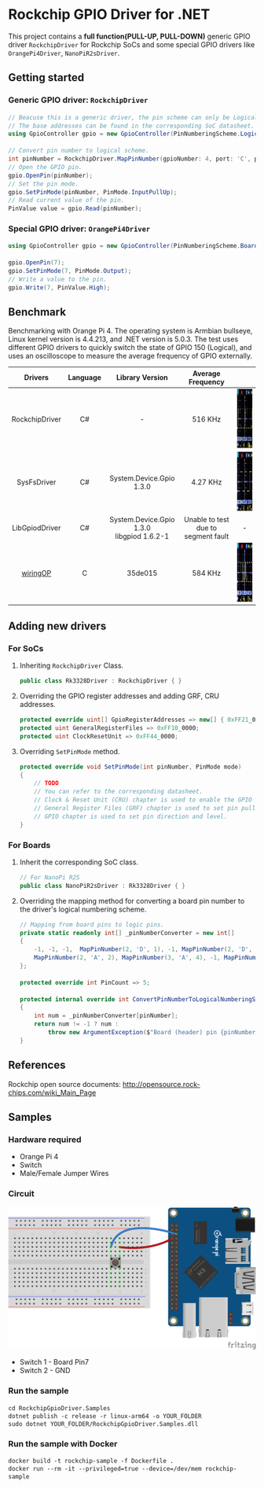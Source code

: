 # Rockchip GPIO Driver for .NET

This project contains a **full function(PULL-UP, PULL-DOWN)** generic GPIO driver `RockchipDriver` for Rockchip SoCs and some special GPIO drivers like `OrangePi4Driver`, `NanoPiR2sDriver`.

## Getting started

### Generic GPIO driver: `RockchipDriver`

```C#
// Beacuse this is a generic driver, the pin scheme can only be Logical.
// The base addresses can be found in the corresponding SoC datasheet.
using GpioController gpio = new GpioController(PinNumberingScheme.Logical, new RockchipDriver(gpioRegisterAddresses: new uint[] { 0xFF72_0000, 0xFF73_0000, 0xFF78_0000, 0xFF78_8000, 0xFF79_0000 });

// Convert pin number to logical scheme.
int pinNumber = RockchipDriver.MapPinNumber(gpioNumber: 4, port: 'C', portNumber: 6);
// Open the GPIO pin.
gpio.OpenPin(pinNumber);
// Set the pin mode.
gpio.SetPinMode(pinNumber, PinMode.InputPullUp);
// Read current value of the pin.
PinValue value = gpio.Read(pinNumber);
```

### Special GPIO driver: `OrangePi4Driver`

```C#
using GpioController gpio = new GpioController(PinNumberingScheme.Board, new OrangePi4Driver());

gpio.OpenPin(7);
gpio.SetPinMode(7, PinMode.Output);
// Write a value to the pin.
gpio.Write(7, PinValue.High);
```

## Benchmark

Benchmarking with Orange Pi 4. The operating system is Armbian bullseye, Linux kernel version is 4.4.213, and .NET version is 5.0.3. The test uses different GPIO drivers to quickly switch the state of GPIO 150 (Logical), and uses an oscilloscope to measure the average frequency of GPIO externally.

| Drivers| Language | Library Version | Average Frequency |  |
| :-: | :-: | :-: | :-: | :-: |
| RockchipDriver | C# | - | 516 KHz | <img src="imgs/rockchip.jpg" height="120"/> |
| SysFsDriver | C# | System.Device.Gpio 1.3.0 | 4.27 KHz | <img src="imgs/sysfs.jpg" height="120"/> |
| LibGpiodDriver | C# | System.Device.Gpio 1.3.0 <br/> libgpiod 1.6.2-1 | Unable to test due to segment fault | - |
| [wiringOP](https://github.com/orangepi-xunlong/wiringOP) | C | 35de015 | 584 KHz | <img src="imgs/wiringOP.jpg" height="120"/> |

## Adding new drivers

### For SoCs

1. Inheriting `RockchipDriver` Class.
    ```C#
    public class Rk3328Driver : RockchipDriver { }
    ```
2. Overriding the GPIO register addresses and adding GRF, CRU addresses.
    ```C#
    protected override uint[] GpioRegisterAddresses => new[] { 0xFF21_0000, 0xFF22_0000, 0xFF23_0000, 0xFF24_8000 };
    protected uint GeneralRegisterFiles => 0xFF10_0000;
    protected uint ClockResetUnit => 0xFF44_0000;        
    ```
3. Overriding `SetPinMode` method.
    ```C#
    protected override void SetPinMode(int pinNumber, PinMode mode)
    {
        // TODO
        // You can refer to the corresponding datasheet.
        // Clock & Reset Unit (CRU) chapter is used to enable the GPIO function.
        // General Register Files (GRF) chapter is used to set pin pull up/down mode.
        // GPIO chapter is used to set pin direction and level.
    }
    ```

### For Boards

1. Inherit the corresponding SoC class.
    ```C#
    // For NanoPi R2S
    public class NanoPiR2sDriver : Rk3328Driver { }
    ```
2. Overriding the mapping method for converting a board pin number to the driver's logical numbering scheme.
    ```C#
    // Mapping from board pins to logic pins.
    private static readonly int[] _pinNumberConverter = new int[]
    {
        -1, -1, -1,  MapPinNumber(2, 'D', 1), -1, MapPinNumber(2, 'D', 0), -1,
        MapPinNumber(2, 'A', 2), MapPinNumber(3, 'A', 4), -1, MapPinNumber(3, 'A', 6)
    };

    protected override int PinCount => 5;

    protected internal override int ConvertPinNumberToLogicalNumberingScheme(int pinNumber)
    {
        int num = _pinNumberConverter[pinNumber];
        return num != -1 ? num : 
            throw new ArgumentException($"Board (header) pin {pinNumber} is not a GPIO pin on the {GetType().Name} device.", nameof(pinNumber));
    }
    ```

## References

Rockchip open source documents: http://opensource.rock-chips.com/wiki_Main_Page

## Samples

### Hardware required

* Orange Pi 4
* Switch
* Male/Female Jumper Wires

### Circuit

![](imgs/opi_circuit.png)

* Switch 1 - Board Pin7
* Switch 2 - GND

### Run the sample
```
cd RockchipGpioDriver.Samples
dotnet publish -c release -r linux-arm64 -o YOUR_FOLDER
sudo dotnet YOUR_FOLDER/RockchipGpioDriver.Samples.dll
```

### Run the sample with Docker
```
docker build -t rockchip-sample -f Dockerfile .
docker run --rm -it --privileged=true --device=/dev/mem rockchip-sample
```